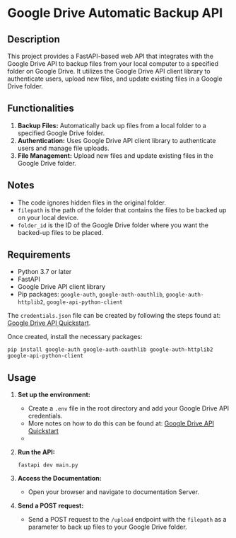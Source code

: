 # Google Drive Automatic Backup API

## Description
This project provides a FastAPI-based web API that integrates with the Google Drive API to backup files from your local computer to a specified folder on Google Drive. It utilizes the Google Drive API client library to authenticate users, upload new files, and update existing files in a Google Drive folder.

## Functionalities
1. **Backup Files:** Automatically back up files from a local folder to a specified Google Drive folder.
2. **Authentication:** Uses Google Drive API client library to authenticate users and manage file uploads.
3. **File Management:** Upload new files and update existing files in the Google Drive folder.

## Notes
- The code ignores hidden files in the original folder.
- `filepath` is the path of the folder that contains the files to be backed up on your local device.
- `folder_id` is the ID of the Google Drive folder where you want the backed-up files to be placed.

## Requirements
- Python 3.7 or later
- FastAPI
- Google Drive API client library
- Pip packages: `google-auth`, `google-auth-oauthlib`, `google-auth-httplib2`, `google-api-python-client`

The `credentials.json` file can be created by following the steps found at: [Google Drive API Quickstart](https://developers.google.com/drive/api/quickstart/python).

Once created, install the necessary packages:
```
pip install google-auth google-auth-oauthlib google-auth-httplib2 google-api-python-client
```

## Usage
1. **Set up the environment:**
   - Create a `.env` file in the root directory and add your Google Drive API credentials.
   - More notes on how to do this can be found at: [Google Drive API Quickstart](https://developers.google.com/drive/api/quickstart/python)
   - 
2. **Run the API:**
   ```
   fastapi dev main.py
   ```
   
3. **Access the Documentation:**
   - Open your browser and navigate to documentation Server.

4. **Send a POST request:**
   - Send a POST request to the `/upload` endpoint with the `filepath` as a parameter to back up files to your Google Drive folder.

